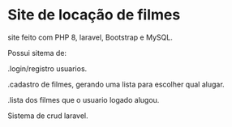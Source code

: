 # Site de locação de filmes

site feito com PHP 8, laravel, Bootstrap e MySQL.

Possui sitema de:

.login/registro usuarios.

.cadastro de filmes, gerando uma lista para escolher qual alugar.

.lista dos filmes que o usuario logado alugou.

Sistema de crud laravel.
